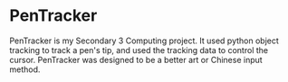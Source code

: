 # PenTracker

PenTracker is my Secondary 3 Computing project. It used python object tracking to track a pen's tip, and used the tracking data to control the cursor. PenTracker
was designed to be a better art or Chinese input method.